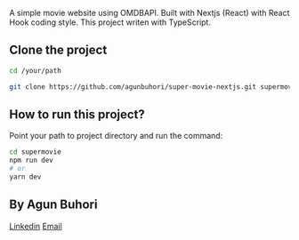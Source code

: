 A simple movie website using OMDBAPI. Built with Nextjs (React) with React Hook coding style. This project writen with TypeScript.

## Clone the project

```bash
cd /your/path

git clone https://github.com/agunbuhori/super-movie-nextjs.git supermovie
```

## How to run this project?

Point your path to project directory and run the command:

```bash
cd supermovie
npm run dev
# or
yarn dev
```

## By Agun Buhori
[Linkedin](https://linkedin.com/in/agunbuhori)
[Email](agun.buhori@gmail.com)
